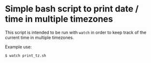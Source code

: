 # Simple bash script to print date / time in multiple timezones

This script is intended to be run with `watch` in order to keep track of the current time in multiple timezones.

Example use:

```bash
$ watch print_tz.sh
```
